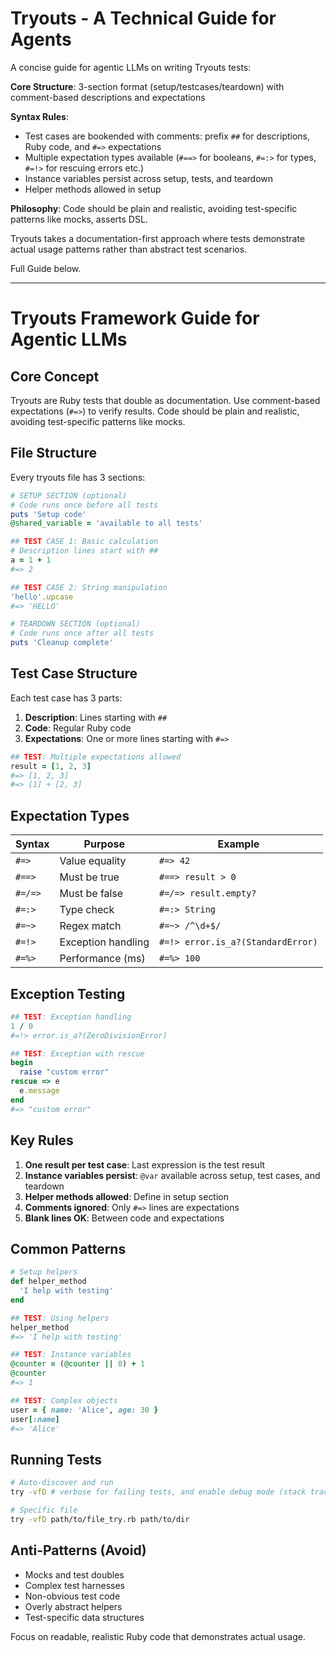 # Tryouts - A Technical Guide for Agents

A concise guide for agentic LLMs on writing Tryouts tests:

**Core Structure**: 3-section format (setup/testcases/teardown) with comment-based descriptions and expectations

**Syntax Rules**:
- Test cases are bookended with comments: prefix `##` for descriptions, Ruby code, and `#=>` expectations
- Multiple expectation types available (`#==>` for booleans, `#=:>` for types, `#=!>` for rescuing errors etc.)
- Instance variables persist across setup, tests, and teardown
- Helper methods allowed in setup

**Philosophy**: Code should be plain and realistic, avoiding test-specific patterns like mocks, asserts DSL.

Tryouts takes a documentation-first approach where tests demonstrate actual usage patterns rather than abstract test scenarios.

Full Guide below.

---

# Tryouts Framework Guide for Agentic LLMs

## Core Concept
Tryouts are Ruby tests that double as documentation. Use comment-based expectations (`#=>`) to verify results. Code should be plain and realistic, avoiding test-specific patterns like mocks.

## File Structure

Every tryouts file has 3 sections:

```ruby
# SETUP SECTION (optional)
# Code runs once before all tests
puts 'Setup code'
@shared_variable = 'available to all tests'

## TEST CASE 1: Basic calculation
# Description lines start with ##
a = 1 + 1
#=> 2

## TEST CASE 2: String manipulation
'hello'.upcase
#=> 'HELLO'

# TEARDOWN SECTION (optional)
# Code runs once after all tests
puts 'Cleanup complete'
```

## Test Case Structure

Each test case has 3 parts:
1. **Description**: Lines starting with `##`
2. **Code**: Regular Ruby code
3. **Expectations**: One or more lines starting with `#=>`

```ruby
## TEST: Multiple expectations allowed
result = [1, 2, 3]
#=> [1, 2, 3]
#=> [1] + [2, 3]
```

## Expectation Types

| Syntax | Purpose | Example |
|--------|---------|---------|
| `#=>` | Value equality | `#=> 42` |
| `#==>` | Must be true | `#==> result > 0` |
| `#=/=>` | Must be false | `#=/=> result.empty?` |
| `#=:>` | Type check | `#=:> String` |
| `#=~>` | Regex match | `#=~> /^\d+$/` |
| `#=!>` | Exception handling | `#=!> error.is_a?(StandardError)` |
| `#=%>` | Performance (ms) | `#=%> 100` |

## Exception Testing

```ruby
## TEST: Exception handling
1 / 0
#=!> error.is_a?(ZeroDivisionError)

## TEST: Exception with rescue
begin
  raise "custom error"
rescue => e
  e.message
end
#=> "custom error"
```

## Key Rules

1. **One result per test case**: Last expression is the test result
2. **Instance variables persist**: `@var` available across setup, test cases, and teardown
3. **Helper methods allowed**: Define in setup section
4. **Comments ignored**: Only `#=>` lines are expectations
5. **Blank lines OK**: Between code and expectations

## Common Patterns

```ruby
# Setup helpers
def helper_method
  'I help with testing'
end

## TEST: Using helpers
helper_method
#=> 'I help with testing'

## TEST: Instance variables
@counter = (@counter || 0) + 1
@counter
#=> 1

## TEST: Complex objects
user = { name: 'Alice', age: 30 }
user[:name]
#=> 'Alice'
```

## Running Tests

```bash
# Auto-discover and run
try -vfD # verbose for failing tests, and enable debug mode (stack traces)

# Specific file
try -vfD path/to/file_try.rb path/to/dir

```

## Anti-Patterns (Avoid)

- Mocks and test doubles
- Complex test harnesses
- Non-obvious test code
- Overly abstract helpers
- Test-specific data structures

Focus on readable, realistic Ruby code that demonstrates actual usage.
